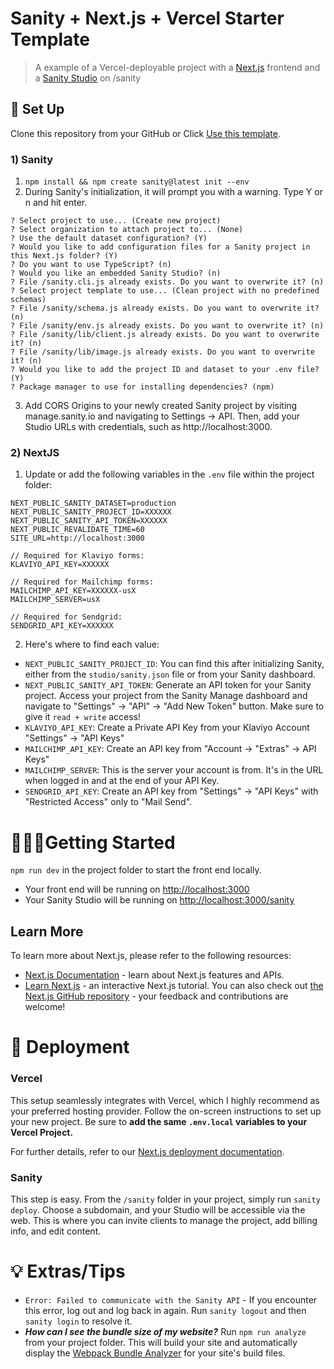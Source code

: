 # Sanity + Next.js + Vercel Starter Template

> A example of a Vercel-deployable project with a [Next.js](https://nextjs.org/) frontend and a [Sanity Studio](https://www.sanity.io) on /sanity

## 📃 Set Up

Clone this repository from your GitHub or Click [Use this template](https://github.com/View-Source-Dev/starter-next-js-sanity/generate).

### 1) Sanity

1. `npm install && npm create sanity@latest init --env`
2. During Sanity's initialization, it will prompt you with a warning. Type Y or n and hit enter.

```
? Select project to use... (Create new project)
? Select organization to attach project to... (None)
? Use the default dataset configuration? (Y)
? Would you like to add configuration files for a Sanity project in this Next.js folder? (Y)
? Do you want to use TypeScript? (n)
? Would you like an embedded Sanity Studio? (n)
? File /sanity.cli.js already exists. Do you want to overwrite it? (n)
? Select project template to use... (Clean project with no predefined schemas)
? File /sanity/schema.js already exists. Do you want to overwrite it? (n)
? File /sanity/env.js already exists. Do you want to overwrite it? (n)
? File /sanity/lib/client.js already exists. Do you want to overwrite it? (n)
? File /sanity/lib/image.js already exists. Do you want to overwrite it? (n)
? Would you like to add the project ID and dataset to your .env file? (Y)
? Package manager to use for installing dependencies? (npm)
```

3. Add CORS Origins to your newly created Sanity project by visiting manage.sanity.io and navigating to Settings → API. Then, add your Studio URLs with credentials, such as http://localhost:3000.

### 2) NextJS

1. Update or add the following variables in the `.env` file within the project folder:

```
NEXT_PUBLIC_SANITY_DATASET=production
NEXT_PUBLIC_SANITY_PROJECT_ID=XXXXXX
NEXT_PUBLIC_SANITY_API_TOKEN=XXXXXX
NEXT_PUBLIC_REVALIDATE_TIME=60
SITE_URL=http://localhost:3000

// Required for Klaviyo forms:
KLAVIYO_API_KEY=XXXXXX

// Required for Mailchimp forms:
MAILCHIMP_API_KEY=XXXXXX-usX
MAILCHIMP_SERVER=usX

// Required for Sendgrid:
SENDGRID_API_KEY=XXXXXX
```

2. Here's where to find each value:

- `NEXT_PUBLIC_SANITY_PROJECT_ID`: You can find this after initializing Sanity, either from the `studio/sanity.json` file or from your Sanity dashboard.
- `NEXT_PUBLIC_SANITY_API_TOKEN`: Generate an API token for your Sanity project. Access your project from the Sanity Manage dashboard and navigate to "Settings" → "API" → "Add New Token" button. Make sure to give it `read + write` access!
- `KLAVIYO_API_KEY`: Create a Private API Key from your Klaviyo Account "Settings" → "API Keys"
- `MAILCHIMP_API_KEY`: Create an API key from "Account → "Extras" → API Keys"
- `MAILCHIMP_SERVER`: This is the server your account is from. It's in the URL when logged in and at the end of your API Key.
- `SENDGRID_API_KEY`: Create an API key from "Settings" → "API Keys" with "Restricted Access" only to "Mail Send".

# 🏃🏻‍♂️Getting Started

`npm run dev` in the project folder to start the front end locally.

- Your front end will be running on [http://localhost:3000](http://localhost:3000)
- Your Sanity Studio will be running on [http://localhost:3000/sanity](http://localhost:3000/sanity)

## Learn More

To learn more about Next.js, please refer to the following resources:

- [Next.js Documentation](https://nextjs.org/docs) - learn about Next.js features and APIs.
- [Learn Next.js](https://nextjs.org/learn) - an interactive Next.js tutorial.
  You can also check out [the Next.js GitHub repository](https://github.com/vercel/next.js/) - your feedback and contributions are welcome!

# 🚀 Deployment

### Vercel

This setup seamlessly integrates with Vercel, which I highly recommend as your preferred hosting provider. Follow the on-screen instructions to set up your new project. Be sure to **add the same `.env.local` variables to your Vercel Project.**

For further details, refer to our [Next.js deployment documentation](https://nextjs.org/docs/deployment).

### Sanity

This step is easy. From the `/sanity` folder in your project, simply run `sanity deploy`. Choose a subdomain, and your Studio will be accessible via the web. This is where you can invite clients to manage the project, add billing info, and edit content.

# 💡 Extras/Tips

- `Error: Failed to communicate with the Sanity API` - If you encounter this error, log out and log back in again. Run `sanity logout` and then `sanity login` to resolve it.
- **_How can I see the bundle size of my website?_** Run `npm run analyze` from your project folder. This will build your site and automatically display the [Webpack Bundle Analyzer](https://github.com/webpack-contrib/webpack-bundle-analyzer) for your site's build files.
